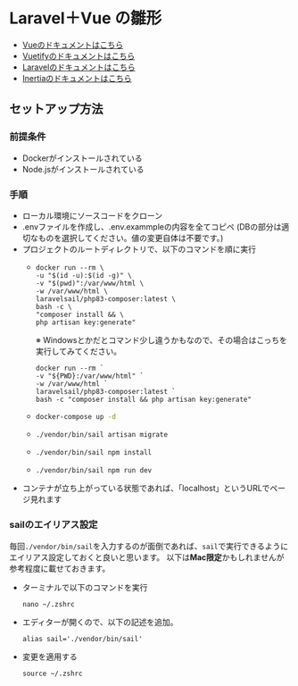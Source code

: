# Laravel＋Vue の雛形

* [Vueのドキュメントはこちら](https://ja.vuejs.org/)
* [Vuetifyのドキュメントはこちら](https://vuetifyjs.com/en/)
* [Laravelのドキュメントはこちら](https://laravel.com/docs)
* [Inertiaのドキュメントはこちら](https://inertiajs.com/)

## セットアップ方法

### 前提条件
* Dockerがインストールされている
* Node.jsがインストールされている

### 手順
* ローカル環境にソースコードをクローン
* .envファイルを作成し、.env.exammpleの内容を全てコピペ (DBの部分は適切なものを選択してください。値の変更自体は不要です。)
* プロジェクトのルートディレクトリで、以下のコマンドを順に実行
    * ```bash:mac
      docker run --rm \
      -u "$(id -u):$(id -g)" \
      -v "$(pwd)":/var/www/html \
      -w /var/www/html \
      laravelsail/php83-composer:latest \
      bash -c \
      "composer install && \
      php artisan key:generate"
      ```
      ※ Windowsとかだとコマンド少し違うかもなので、その場合はこっちを実行してみてください。
      ```
      docker run --rm `
      -v "${PWD}:/var/www/html" `
      -w /var/www/html `
      laravelsail/php83-composer:latest `
      bash -c "composer install && php artisan key:generate"

      ```
    * ```bash
      docker-compose up -d
      ```
    * ```bash
      ./vendor/bin/sail artisan migrate
      ```
    * ```bash
      ./vendor/bin/sail npm install
      ```
    * ```bash
      ./vendor/bin/sail npm run dev
      ```
* コンテナが立ち上がっている状態であれば、「localhost」というURLでページ見れます

### sailのエイリアス設定

毎回`./vendor/bin/sail`を入力するのが面倒であれば、`sail`で実行できるようにエイリアス設定しておくと良いと思います。
以下は**Mac限定**かもしれませんが参考程度に載せておきます。

* ターミナルで以下のコマンドを実行
  ```
  nano ~/.zshrc
  ```
* エディターが開くので、以下の記述を追加。
  ```
  alias sail='./vendor/bin/sail'
  ```
* 変更を適用する
  ```
  source ~/.zshrc
  ```
